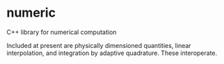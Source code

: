 
# numeric

C++ library for numerical computation

Included at present are physically dimensioned quantities, linear
interpolation, and integration by adaptive quadrature.  These interoperate.

